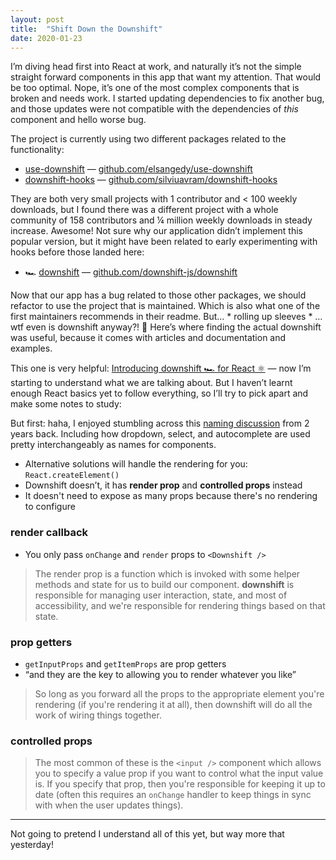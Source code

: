 ```yaml
---
layout: post
title:  "Shift Down the Downshift"
date: 2020-01-23
---
```


I’m diving head first into React at work, and naturally it’s not the simple straight forward components in this app that want my attention. That would be too optimal. Nope, it’s one of the most complex components that is broken and needs work. I started updating dependencies to fix another bug, and those updates were not compatible with the dependencies of _this_ component and hello worse bug.

The project is currently using two different packages related to the functionality:

* [use-downshift](https://www.npmjs.com/package/use-downshift) — [github.com/elsangedy/use-downshift](https://github.com/elsangedy/use-downshift)
* [downshift-hooks](https://www.npmjs.com/package/downshift-hooks) — [github.com/silviuavram/downshift-hooks](https://github.com/silviuavram/downshift-hooks)

They are both very small projects with 1 contributor and <&nbsp;100 weekly downloads, but I found there was a different project with a whole community of 158 contributors and ¼ million weekly downloads in steady increase. Awesome! Not sure why our application didn’t implement this popular version, but it might have been related to early experimenting with hooks before those landed here:

* 🏎 [downshift](https://www.npmjs.com/package/downshift) — [github.com/downshift-js/downshift](https://github.com/downshift-js/downshift)

Now that our app has a bug related to those other packages, we should refactor to use the project that is maintained. Which is also what one of the first maintainers recommends in their readme. But… \*&nbsp;rolling up sleeves&nbsp;\* …wtf even is downshift anyway?! 🧐 Here’s where finding the actual downshift was useful, because it comes with articles and documentation and examples.

This one is very helpful: [Introducing downshift 🏎 for React ⚛️](https://kentcdodds.com/blog/introducing-downshift-for-react) — now I’m starting to understand what we are talking about. But I haven’t learnt enough React basics yet to follow everything, so I’ll try to pick apart and make some notes to study:

But first: haha, I enjoyed stumbling across this [naming discussion](https://github.com/downshift-js/downshift/issues/10) from 2 years back. Including how dropdown, select, and autocomplete are used pretty interchangeably as names for components.

* Alternative solutions will handle the rendering for you: `React.createElement()`
* Downshift doesn’t, it has **render prop** and **controlled props** instead
* It doesn't need to expose as many props because there's no rendering to configure

### render callback

* You only pass `onChange` and `render` props to `<Downshift />`

> The render prop is a function which is invoked with some helper methods and state for us to build our component. **downshift** is responsible for managing user interaction, state, and most of accessibility, and we're responsible for rendering things based on that state.

### prop getters

* `getInputProps` and `getItemProps` are prop getters
* “and they are the key to allowing you to render whatever you like”

> So long as you forward all the props to the appropriate element you're rendering (if you're rendering it at all), then downshift will do all the work of wiring things together.

### controlled props

> The most common of these is the `<input />` component which allows you to specify a value prop if you want to control what the input value is. If you specify that prop, then you're responsible for keeping it up to date (often this requires an `onChange` handler to keep things in sync with when the user updates things).

---

Not going to pretend I understand all of this yet, but way more that yesterday!
